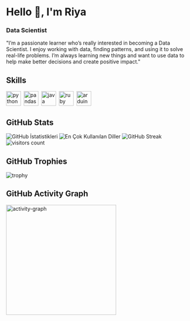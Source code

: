# Hello 👋, I'm Riya
### Data Scientist

"I’m a passionate learner who’s really interested in becoming a Data Scientist. I enjoy working with data, finding patterns, and using it to solve real-life problems. I’m always learning new things and want to use data to help make better decisions and create positive impact."

## Skills

<p align="left">
<img src="https://cdn.jsdelivr.net/gh/devicons/devicon/icons/python/python-original.svg" alt="python" width="40" height="40"/>&nbsp;
<img src="https://cdn.jsdelivr.net/gh/devicons/devicon/icons/pandas/pandas-original.svg" alt="pandas" width="40" height="40"/>&nbsp;
<img src="https://cdn.jsdelivr.net/gh/devicons/devicon/icons/java/java-original.svg" alt="java" width="40" height="40"/>&nbsp;
<img src="https://cdn.jsdelivr.net/gh/devicons/devicon/icons/ruby/ruby-original.svg" alt="ruby" width="40" height="40"/>&nbsp;
<img src="https://cdn.jsdelivr.net/gh/devicons/devicon/icons/arduino/arduino-original.svg" alt="arduino" width="40" height="40"/>&nbsp;
</p>

## GitHub Stats

<img src="https://github-readme-stats.vercel.app/api?username=Riyakumari95&show_icons=true&count_private=true&theme=default" alt="GitHub İstatistikleri" />

<img src="https://github-readme-stats.vercel.app/api/top-langs/?username=Riyakumari95&layout=compact&theme=default" alt="En Çok Kullanılan Diller" />

<img src="https://github-readme-streak-stats.herokuapp.com/?user=Riyakumari95&theme=default" alt="GitHub Streak" />

<img src="https://profile-counter.glitch.me/Riyakumari95/count.svg?" alt="visitors count" />

## GitHub Trophies

<img src="https://github-profile-trophy.vercel.app/?username=Riyakumari95" alt="trophy" />

## GitHub Activity Graph

<img src="https://github-readme-activity-graph.vercel.app/graph?username=Riyakumari95&radius=16&theme=react&area=true&order=5" height="300" alt="activity-graph" />

